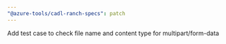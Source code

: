 ```yaml
---
"@azure-tools/cadl-ranch-specs": patch
---
```


Add test case to check file name and content type for multipart/form-data

